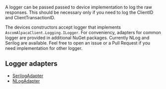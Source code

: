 A logger can be passed passed to device implementation to log the raw responses. 
This should be necessary only if you need to log the ClientID and ClientTransactionID.

The devices constructors accept logger that implements `AscomAlpacaClient.Logging.ILogger`. 
For conveniency, adapters for common logger are provided in additional NuGet packages. 
Currently NLog and Serilog are available. Feel free to open an issue or a Pull Request if you need implementation for other logger.

## Logger adapters

* [SerilogAdapter](https://www.nuget.org/packages/AscomAlpacaClient.Logging.SerilogAdapter/)
* [NLogAdapter](https://www.nuget.org/packages/AscomAlpacaClient.Logging.NLogAdapter/)